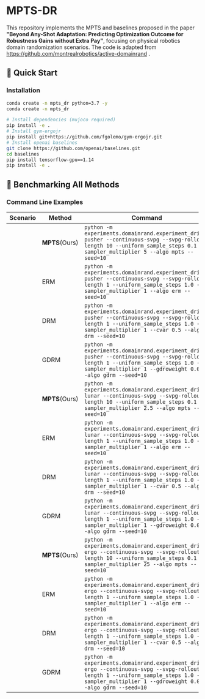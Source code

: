 # MPTS-DR

This repository implements the MPTS and baselines proposed in the paper **"Beyond Any-Shot Adaptation: Predicting Optimization Outcome for Robustness Gains without Extra Pay"**, focusing on physical robotics domain randomization scenarios. The code is adapted from https://github.com/montrealrobotics/active-domainrand .

## 🚀 Quick Start

### Installation
```bash
conda create -n mpts_dr python=3.7 -y
conda create -n mpts_dr

# Install dependencies (mujoco required)
pip install -e .
# Install gym-ergojr
pip install git+https://github.com/fgolemo/gym-ergojr.git
# Install openai baselines
git clone https://github.com/openai/baselines.git
cd baselines
pip install tensorflow-gpu==1.14
pip install -e .
```

## 🔧 Benchmarking All Methods
### Command Line Examples
|Scenario| Method | Command |
|--------|--------|---------|
||**MPTS**(Ours)|`python -m experiments.domainrand.experiment_driver pusher --continuous-svpg --svpg-rollout-length 10 --uniform_sample_steps 0.1 --sampler_multiplier 5 --algo mpts --seed=10`|
||ERM|`python -m experiments.domainrand.experiment_driver pusher --continuous-svpg --svpg-rollout-length 1 --uniform_sample_steps 1.0 --sampler_multiplier 1 --algo erm --seed=10`|
||DRM|`python -m experiments.domainrand.experiment_driver pusher --continuous-svpg --svpg-rollout-length 1 --uniform_sample_steps 1.0 --sampler_multiplier 1 --cvar 0.5 --algo drm --seed=10`|
||GDRM|`python -m experiments.domainrand.experiment_driver pusher --continuous-svpg --svpg-rollout-length 1 --uniform_sample_steps 1.0 --sampler_multiplier 1 --gdroweight 0.01 --algo gdrm --seed=10`|
||**MPTS**(Ours)|`python -m experiments.domainrand.experiment_driver lunar --continuous-svpg --svpg-rollout-length 10 --uniform_sample_steps 0.1 --sampler_multiplier 2.5 --algo mpts --seed=10`|
||ERM|`python -m experiments.domainrand.experiment_driver lunar --continuous-svpg --svpg-rollout-length 1 --uniform_sample_steps 1.0 --sampler_multiplier 1 --algo erm --seed=10`|
||DRM|`python -m experiments.domainrand.experiment_driver lunar --continuous-svpg --svpg-rollout-length 1 --uniform_sample_steps 1.0 --sampler_multiplier 1 --cvar 0.5 --algo drm --seed=10`|
||GDRM|`python -m experiments.domainrand.experiment_driver lunar --continuous-svpg --svpg-rollout-length 1 --uniform_sample_steps 1.0 --sampler_multiplier 1 --gdroweight 0.01 --algo gdrm --seed=10`|
||**MPTS**(Ours)|`python -m experiments.domainrand.experiment_driver ergo --continuous-svpg --svpg-rollout-length 10 --uniform_sample_steps 0.1 --sampler_multiplier 25 --algo mpts --seed=10`|
||ERM|`python -m experiments.domainrand.experiment_driver ergo --continuous-svpg --svpg-rollout-length 1 --uniform_sample_steps 1.0 --sampler_multiplier 1 --algo erm --seed=10`|
||DRM|`python -m experiments.domainrand.experiment_driver ergo --continuous-svpg --svpg-rollout-length 1 --uniform_sample_steps 1.0 --sampler_multiplier 1 --cvar 0.5 --algo drm --seed=10`|
||GDRM|`python -m experiments.domainrand.experiment_driver ergo --continuous-svpg --svpg-rollout-length 1 --uniform_sample_steps 1.0 --sampler_multiplier 1 --gdroweight 0.01 --algo gdrm --seed=10`|
